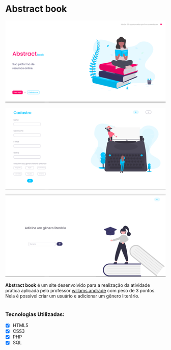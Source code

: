 # **Abstract book**

![img](https://github.com/savioDamasceno/GifsReadme/blob/main/Abstract-book-index.png?raw=true)

![img](https://github.com/savioDamasceno/GifsReadme/blob/main/Abstract-book-register.png?raw=true)

![img](https://github.com/savioDamasceno/GifsReadme/blob/main/Abstract-book-addgender.png?raw=true)


**Abstract book** é um site desenvolvido para a realização da atividade prática aplicada pelo professor [willams andrade](https://github.com/willamsandrade) com peso de 3 pontos. Nela é possível criar um usuário e adicionar um gênero literário.

#
### **Tecnologias Utilizadas:** 
- [x] HTML5
- [x] CSS3
- [x] PHP 
- [x] SQL 